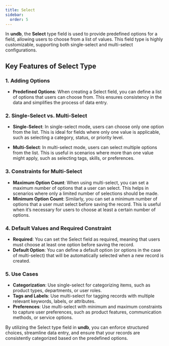 ```yaml
---
title: Select
sidebar:
  order: 5
---
```


In **undb**, the **Select** type field is used to provide predefined options for a field, allowing users to choose from a list of values. This field type is highly customizable, supporting both single-select and multi-select configurations.

## Key Features of Select Type

### 1. Adding Options

- **Predefined Options**: When creating a Select field, you can define a list of options that users can choose from. This ensures consistency in the data and simplifies the process of data entry.

### 2. Single-Select vs. Multi-Select

- **Single-Select**: In single-select mode, users can choose only one option from the list. This is ideal for fields where only one value is applicable, such as selecting a category, status, or priority level.

- **Multi-Select**: In multi-select mode, users can select multiple options from the list. This is useful in scenarios where more than one value might apply, such as selecting tags, skills, or preferences.

### 3. Constraints for Multi-Select

- **Maximum Option Count**: When using multi-select, you can set a maximum number of options that a user can select. This helps in scenarios where only a limited number of selections should be made.
- **Minimum Option Count**: Similarly, you can set a minimum number of options that a user must select before saving the record. This is useful when it’s necessary for users to choose at least a certain number of options.

### 4. Default Values and Required Constraint

- **Required**: You can set the Select field as required, meaning that users must choose at least one option before saving the record.
- **Default Option**: You can define a default option (or options in the case of multi-select) that will be automatically selected when a new record is created.

### 5. Use Cases

- **Categorization**: Use single-select for categorizing items, such as product types, departments, or user roles.
- **Tags and Labels**: Use multi-select for tagging records with multiple relevant keywords, labels, or attributes.
- **Preferences**: Use multi-select with minimum and maximum constraints to capture user preferences, such as product features, communication methods, or service options.

By utilizing the Select type field in **undb**, you can enforce structured choices, streamline data entry, and ensure that your records are consistently categorized based on the predefined options.
